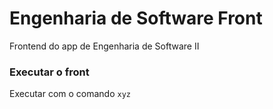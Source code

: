 # Engenharia de Software Front
Frontend do app de Engenharia de Software II

### Executar o front

Executar com o comando ``xyz``


